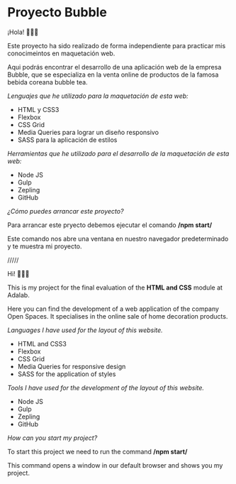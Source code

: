 # Proyecto Bubble

¡Hola! 🙋🏻‍♀️

Este proyecto ha sido realizado de forma independiente para practicar mis conocimeintos en maquetación web.

Aqui podrás encontrar el desarrollo de una aplicación web de la empresa Bubble, que se especializa en la venta online de productos de la famosa bebida coreana bubble tea.

_Lenguajes que he utilizado para la maquetación de esta web:_

- HTML y CSS3
- Flexbox
- CSS Grid
- Media Queries para lograr un diseño responsivo
- SASS para la aplicación de estilos

_Herramientas que he utilizado para el desarrollo de la maquetación de esta web:_

- Node JS
- Gulp
- Zepling
- GitHub

_¿Cómo puedes arrancar este proyecto?_

Para arrancar este pryecto debemos ejecutar el comando **/npm start/**

Este comando nos abre una ventana en nuestro navegador predeterminado y te muestra mi proyecto.

/////

Hi! 🙋🏻‍♀️

This is my project for the final evaluation of the **HTML and CSS** module at Adalab.

Here you can find the development of a web application of the company Open Spaces. It specialises in the online sale of home decoration products.

_Languages I have used for the layout of this website._

- HTML and CSS3
- Flexbox
- CSS Grid
- Media Queries for responsive design
- SASS for the application of styles

_Tools I have used for the development of the layout of this website._

- Node JS
- Gulp
- Zepling
- GitHub

_How can you start my project?_

To start this project we need to run the command **/npm start/**

This command opens a window in our default browser and shows you my project.

